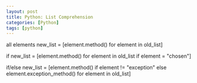 ```yaml
---
layout: post
title: Python: List Comprehension
categories: [Python]
tags: [python]
---
```


all elements
new_list = [element.method() for element in old_list]

if
new_list = [element.method() for element in old_list if element = "chosen"]

if/else
new_list = [element.method() if element != "exception" else element.exception_method() for element in old_list]
